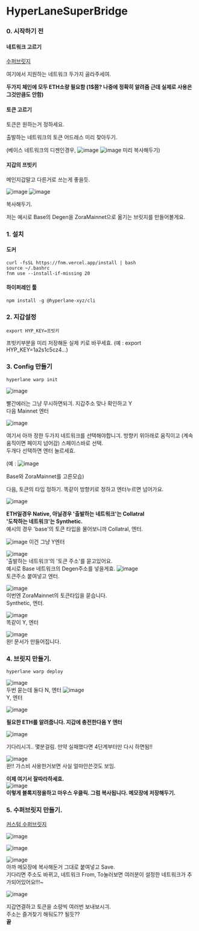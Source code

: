 # HyperLaneSuperBridge


### 0. 시작하기 전 

#### 네트워크 고르기
[수퍼브릿지](https://superbridge.app/)

여기에서 지원하는 네트워크 두가지 골라주세여. 

**두가지 체인에 모두 ETH소량 필요함 (1$쯤? 나중에 정확히 알려줌 근데 실제로 사용은 그것만큼도 안함)**


#### 토큰 고르기
토큰은 원하는거 정하세요.

출발하는 네트워크의 토큰 어드레스 미리 찾아두기.

(베이스 네트워크의 디젠인경우, 
![image](https://github.com/user-attachments/assets/6d52e0b1-7680-40fa-808c-654ec4745da9)
![image](https://github.com/user-attachments/assets/cafcfef9-1dc2-4790-a4ac-f4b06ff47cbe)
미리 복사해두기)

#### 지갑의 프빗키
메인지갑말고 다른거로 쓰는게 좋을듯.

![image](https://github.com/user-attachments/assets/0e568dbd-6162-4e44-8310-f61d41bfa2ab)
![image](https://github.com/user-attachments/assets/5f737516-f62b-4037-be91-7143d3315f53)

복사해두기.

저는 예시로 Base의 Degen을 ZoraMainnet으로 옮기는 브릿지를 만들어볼게요.

### 1. 설치

#### 도커
```
curl -fsSL https://fnm.vercel.app/install | bash
source ~/.bashrc
fnm use --install-if-missing 20
```

#### 하이퍼레인 툴
```
npm install -g @hyperlane-xyz/cli
```

### 2. 지갑설정


```
export HYP_KEY=프빗키
```

프빗키부분을 미리 저장해둔 실제 키로 바꾸세효.
(예 : export HYP_KEY=1a2s1c5cz4...)



### 3. Config 만들기

```
hyperlane warp init
```

![image](https://github.com/user-attachments/assets/3bec3975-1547-4073-8f1b-c5bb43c1f1b8)

빨간에러는 그냥 무시하면되긔. 지갑주소 맞나 확인하고 Y    
다음 Mainnet 엔터

![image](https://github.com/user-attachments/assets/805c1757-62c6-4067-a595-df702835052e)

여기서 아까 정한 두가지 네트워크를 선택해야합니긔. 방향키 위아래로 움직이고 (계속 움직이면 페이지 넘어감) 스페이스바로 선택.    
두개다 선택하면 엔터 눌르세효.

(예 : ![image](https://github.com/user-attachments/assets/ac024800-6192-44f1-a07e-79941769b555)



Base와 ZoraMainnet를 고른모습)

다음, 토큰의 타입 정하기. 똑같이 방향키로 정하고 엔터누르면 넘어가요.    

![image](https://github.com/user-attachments/assets/2ab1b3de-abec-4334-808f-866cb804a47f)

**ETH일경우 Native, 아닐경우 '출발하는 네트워크'는 Collatral**    
**'도착하는 네트워크'는 Synthetic.**    
예시의 경우 'base'의 토큰 타입을 물어보니까 Collatral, 엔터.

![image](https://github.com/user-attachments/assets/58b85936-ac73-4981-8493-111ab8d6ef90)
이건 그냥 Y엔터


![image](https://github.com/user-attachments/assets/d7f39475-375a-4293-9cc7-37ee8eb49795)    
'출발하는 네트워크'의 '토큰 주소'를 묻고있어요.    
예시로 Base 네트워크의 Degen주소를 넣을게효.
![image](https://github.com/user-attachments/assets/c8a632ae-7f2e-4537-a18a-22ee5717d6b7)    
토큰주소 붙여넣고 엔터.

![image](https://github.com/user-attachments/assets/da342ca4-f633-447c-8a1a-30529d350ae7)    
이번엔 ZoraMainnet의 토큰타입을 묻습니다.    
Synthetic, 엔터.

![image](https://github.com/user-attachments/assets/b5f69262-2bad-4184-a3d2-db6b09ad6614)    
똑같이 Y, 엔터


![image](https://github.com/user-attachments/assets/17f199e5-1215-4636-8e8d-04578d3c1556)    
완! 문서가 만들어집니다.


    
    
    
    


### 4. 브릿지 만들기.
```
hyperlane warp deploy
```

![image](https://github.com/user-attachments/assets/5774dbe0-816e-45d3-b649-d7bf874c9994)    
두번 묻는데 둘다 N, 엔터
![image](https://github.com/user-attachments/assets/635ea4e7-e722-44e7-9764-be98fc0092d7)    
Y, 엔터

![image](https://github.com/user-attachments/assets/b112f8d1-5d43-4309-890a-350551e1a28c)

**필요한 ETH를 알려줍니다. 지갑에 충전한다음 Y 엔터**

![image](https://github.com/user-attachments/assets/21c4cb68-9444-4ab9-8445-a20d3ca8f504)

기다리시긔.. 몇분걸림. 만약 실패했다면 4단계부터만 다시 하면됨!!

![image](https://github.com/user-attachments/assets/9075f42b-4d48-4ed9-8fe3-a61156269a9d)    
완!! 가스비 사용한거보면 사실 얼마안쓴것도 보임.    



**이제 여기서 잘따라하세효.**    
![image](https://github.com/user-attachments/assets/fa809684-f6f8-4b9c-8892-3dca2b2b61d8)    
**이렇게 블록지정을하고 마우스 우클릭. 그럼 복사됩니다. 메모장에 저장해두기.**




### 5. 수퍼브릿지 만들기.
[커스텀 수퍼브릿지](https://hyperlane.superbridge.app/)

![image](https://github.com/user-attachments/assets/8c323e9e-cd0f-4bbf-bdec-0038e6ce69f2)

![image](https://github.com/user-attachments/assets/f32674ac-962d-4191-8742-57c2c249e85d)

![image](https://github.com/user-attachments/assets/ea35a80f-9e3e-41ce-8247-3c89ba8a2c0e)    
아까 메모장에 복사해둔거 그대로 붙여넣고 Save.     
기다리면 주소도 바뀌고, 네트워크 From, To눌러보면 여러분이 설정한 네트워크가 추가되어있어요!!!~

![image](https://github.com/user-attachments/assets/826cad16-990a-4b8e-a81d-718cd8a9bf90)

지갑연결하고 토큰을 소량씩 여러번 보내보시긔.    
주소는 즐겨찾기 해둬도?? 될듯??    
**끝**



